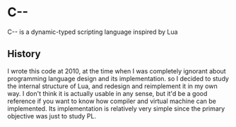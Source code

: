 C--
===
C-- is a dynamic-typed scripting language inspired by Lua
## History
I wrote this code at 2010, at the time when I was completely ignorant about programming language design and its implementation. so I decided to study the internal structure of Lua, and redesign and reimplement it in my own way. 
I don't think it is actually usable in any sense, but it'd be a good reference if you want to know how compiler and virtual machine can be implemented. Its implementation is relatively very simple since the primary objective was just to study PL.
